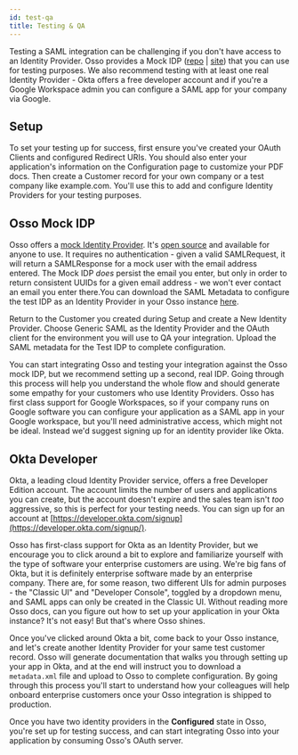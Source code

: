```yaml
---
id: test-qa
title: Testing & QA
---
```


Testing a SAML integration can be challenging if you don't have access to an Identity Provider. Osso provides a Mock IDP ([repo](https://github.com/enterprise-oss/sinatra-ruby-idp) | [site](https://idp.ossoapp.com)) that you can use for testing purposes. We also recommend testing with at least one real Identity Provider - Okta offers a free developer account and if you're a Google Workspace admin you can configure a SAML app for your company via Google.

## Setup

To set your testing up for success, first ensure you've created your OAuth Clients and configured Redirect URIs. You should also enter your application's information on the Configuration page to customize your PDF docs. Then create a Customer record for your own company or a test company like example.com. You'll use this to add and configure Identity Providers for your testing purposes.

## Osso Mock IDP

Osso offers a [mock Identity Provider](https://idp.ossoapp.com). It's [open source](https://github.com/enterprise-oss/sinatra-ruby-idp) and available for anyone to use. It requires no authentication - given a valid SAMLRequest, it will return a SAMLResponse for a mock user with the email address entered. The Mock IDP _does_ persist the email you enter, but only in order to return consistent UUIDs for a given email address - we won't ever contact an email you enter there.You can download the SAML Metadata to configure the test IDP as an Identity Provider in your Osso instance [here](https://github.com/enterprise-oss/sinatra-ruby-idp/blob/main/metadata.xml).

Return to the Customer you created during Setup and create a New Identity Provider. Choose Generic SAML as the Identity Provider and the OAuth client for the environment you will use to QA your integration. Upload the SAML metadata for the Test IDP to complete configuration.

You can start integrating Osso and testing your integration against the Osso mock IDP, but we recommend setting up a second, real IDP. Going through this process will help you understand the whole flow and should generate some empathy for your customers who use Identity Providers. Osso has first class support for Google Workspaces, so if your company runs on Google software you can configure your application as a SAML app in your Google workspace, but you'll need administrative access, which might not be ideal. Instead we'd suggest signing up for an identity provider like Okta.

## Okta Developer

Okta, a leading cloud Identity Provider service, offers a free Developer Edition account. The account limits the number of users and applications you can create, but the account doesn't expire and the sales team isn't _too_ aggressive, so this is perfect for your testing needs. You can sign up for an account at [https://developer.okta.com/signup](https://developer.okta.com/signup/).

Osso has first-class support for Okta as an Identity Provider, but we encourage you to click around a bit to explore and familiarize yourself with the type of software your enterprise customers are using. We're big fans of Okta, but it is definitely enterprise software made by an enterprise company. There are, for some reason, two different UIs for admin purposes - the "Classic UI" and "Developer Console", toggled by a dropdown menu, and SAML apps can only be created in the Classic UI. Without reading more Osso docs, can you figure out how to set up your application in your Okta instance? It's not easy! But that's where Osso shines.

Once you've clicked around Okta a bit, come back to your Osso instance, and let's create another Identity Provider for your same test customer record. Osso will generate documentation that walks you through setting up your app in Okta, and at the end will instruct you to download a `metadata.xml` file and upload to Osso to complete configuration. By going through this process you'll start to understand how your colleagues will help onboard enterprise customers once your Osso integration is shipped to production.

Once you have two identity providers in the **Configured** state in Osso, you're set up for testing success, and can start integrating Osso into your application by consuming Osso's OAuth server.
